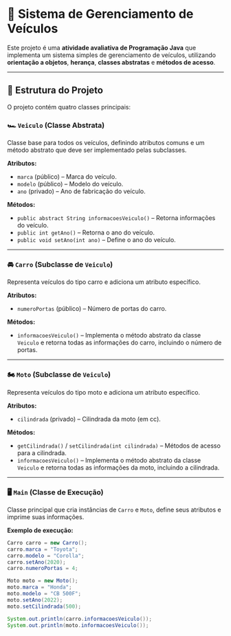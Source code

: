 # 🚗 Sistema de Gerenciamento de Veículos


Este projeto é uma **atividade avaliativa de Programação Java** que implementa um sistema simples de gerenciamento de veículos, utilizando **orientação a objetos**, **herança**, **classes abstratas** e **métodos de acesso**.

---

## 📂 Estrutura do Projeto

O projeto contém quatro classes principais:

### 🏎️ `Veiculo` (Classe Abstrata)

Classe base para todos os veículos, definindo atributos comuns e um método abstrato que deve ser implementado pelas subclasses.

**Atributos:**
- `marca` (público) – Marca do veículo.
- `modelo` (público) – Modelo do veículo.
- `ano` (privado) – Ano de fabricação do veículo.

**Métodos:**
- `public abstract String informacoesVeiculo()` – Retorna informações do veículo.
- `public int getAno()` – Retorna o ano do veículo.
- `public void setAno(int ano)` – Define o ano do veículo.

---

### 🚘 `Carro` (Subclasse de `Veiculo`)

Representa veículos do tipo carro e adiciona um atributo específico.

**Atributos:**
- `numeroPortas` (público) – Número de portas do carro.

**Métodos:**
- `informacoesVeiculo()` – Implementa o método abstrato da classe `Veiculo` e retorna todas as informações do carro, incluindo o número de portas.

---

### 🏍️ `Moto` (Subclasse de `Veiculo`)

Representa veículos do tipo moto e adiciona um atributo específico.

**Atributos:**
- `cilindrada` (privado) – Cilindrada da moto (em cc).

**Métodos:**
- `getCilindrada()` / `setCilindrada(int cilindrada)` – Métodos de acesso para a cilindrada.
- `informacoesVeiculo()` – Implementa o método abstrato da classe `Veiculo` e retorna todas as informações da moto, incluindo a cilindrada.

---

### 🖥️ `Main` (Classe de Execução)

Classe principal que cria instâncias de `Carro` e `Moto`, define seus atributos e imprime suas informações.

**Exemplo de execução:**
```java
Carro carro = new Carro();
carro.marca = "Toyota";
carro.modelo = "Corolla";
carro.setAno(2020);
carro.numeroPortas = 4;

Moto moto = new Moto();
moto.marca = "Honda";
moto.modelo = "CB 500F";
moto.setAno(2022);
moto.setCilindrada(500);

System.out.println(carro.informacoesVeiculo());
System.out.println(moto.informacoesVeiculo());

